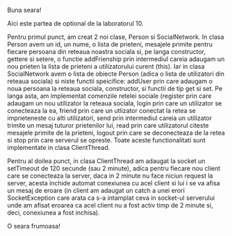 Buna seara!

Aici este partea de optional de la laboratorul 10.

Pentru primul punct, am creat 2 noi clase, Person si SocialNetwork. In clasa Person avem un id, un nume, o lista de prieteni, mesajele primite pentru fiecare persoana din 
reteaua noastra sociala si, pe langa constructor, gettere si setere, o functie addFrienship prin intermediul careia adaugam un nou prieten la lista de prieteni a utilizatorului curent (this). Iar in clasa SocialNetwork avem o lista de obiecte Person (adica o lista de utilizatori din reteaua sociala) si niste functii speicifice: addUser prin
care adaugam o noua persoana la reteaua sociala, constructor, si functii de tip get si set. Pe langa asta, am implementat comenzile retelei sociale (register prin care adaugam
un nou utilizator la reteaua sociala, login prin care un utilizator se conecteaza la ea, friend prin care un utlizator conectat la retea se imprieteneste cu alti utilizatori,
send prin intermediul careia un utilizator trimite un mesaj tuturor prietenilor lui, read prin care utilizatorul citeste mesajele primite de la prieteni, logout prin care 
se deconecteaza de la retea si stop prin care serverul se opreste. Toate aceste functionalitati sunt implementate in clasa ClientThread.

Pentru al doilea punct, in clasa ClientThread am adaugat la socket un setTimeout de 120 secunde (sau 2 minute), adica pentru fiecare nou client care se conecteaza la server, daca in 2 minute nu face niciun request la server, acesta inchide automat conexiunea cu acel client si lui i se va afisa un mesaj de eroare (in client am adaugat un catch a unei erori SocketException care arata ca s-a intamplat ceva in socket-ul serverului unde am afisat eroarea ca acel client nu a fost activ timp de 2 minute si, deci, conexiunea
a fost inchisa).

O seara frumoasa!
